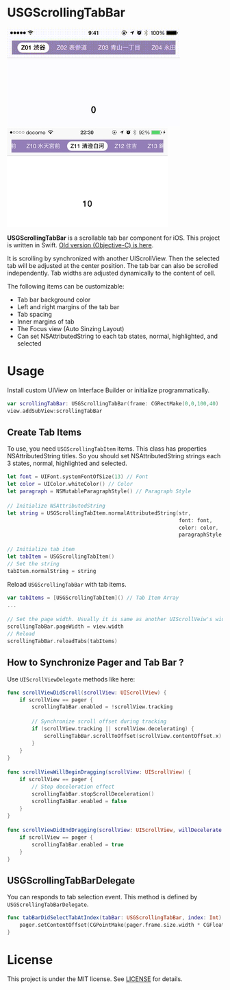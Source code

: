 # USGScrollingTabBar

![animation](./sample.gif) ![screenshot](./screenshot.jpg)

**USGScrollingTabBar** is a scrollable tab bar component for iOS. This project is written in Swift. [Old version (Objective-C) is here](https://github.com/usagimaru/USGScrollingTabBar).

It is scrolling by synchronized with another UIScrollView. Then the selected tab will be adjusted at the center position. The tab bar can also be scrolled independently. Tab widths are adjusted dynamically to the content of cell.

The following items can be customizable:

- Tab bar background color
- Left and right margins of the tab bar
- Tab spacing
- Inner margins of tab
- The Focus view (Auto Sinzing Layout)
- Can set NSAttributedString to each tab states, normal, highlighted, and selected


# Usage

Install custom UIView on Interface Builder or initialize programmatically.

```swift
var scrollingTabBar: USGScrollingTabBar(frame: CGRectMake(0,0,100,40)
view.addSubView:scrollingTabBar
```

## Create Tab Items

To use, you need `USGScrollingTabItem` items. This class has properties NSAttributedString titles. So you should set NSAttributedString strings each 3 states, normal, highlighted and selected.

```swift
let font = UIFont.systemFontOfSize(13) // Font
let color = UIColor.whiteColor() // Color
let paragraph = NSMutableParagraphStyle() // Paragraph Style

// Initialize NSAttributedString
let string = USGScrollingTabItem.normalAttributedString(str,
                                                        font: font,
                                                        color: color,
                                                        paragraphStyle: paragraph)

// Initialize tab item
let tabItem = USGScrollingTabItem()
// Set the string
tabItem.normalString = string
```

Reload `USGScrollingTabBar` with tab items.

```swift
var tabItems = [USGScrollingTabItem]() // Tab Item Array
...

// Set the page width. Usually it is same as another UIScrollVeiw's width.
scrollingTabBar.pageWidth = view.width
// Reload
scrollingTabBar.reloadTabs(tabItems)
```

## How to Synchronize Pager and Tab Bar ?

Use `UIScrollViewDelegate` methods like here:

```swift
func scrollViewDidScroll(scrollView: UIScrollView) {
	if scrollView == pager {
		scrollingTabBar.enabled = !scrollView.tracking
		
		// Synchronize scroll offset during tracking
		if (scrollView.tracking || scrollView.decelerating) {
			scrollingTabBar.scrollToOffset(scrollView.contentOffset.x)
		}
	}
}

func scrollViewWillBeginDragging(scrollView: UIScrollView) {
	if scrollView == pager {
		// Stop deceleration effect
		scrollingTabBar.stopScrollDeceleration()
		scrollingTabBar.enabled = false
	}
}

func scrollViewDidEndDragging(scrollView: UIScrollView, willDecelerate decelerate: Bool) {
	if scrollView == pager {
		scrollingTabBar.enabled = true
	}
}
```

## USGScrollingTabBarDelegate

You can responds to tab selection event. This method is defined by `USGScrollingTabBarDelegate`.

```swift
func tabBarDidSelectTabAtIndex(tabBar: USGScrollingTabBar, index: Int) {
	pager.setContentOffset(CGPointMake(pager.frame.size.width * CGFloat(index), pager.contentOffset.y), animated: true)
}
```

# License

This project is under the MIT license. See [LICENSE](LICENSE) for details.
